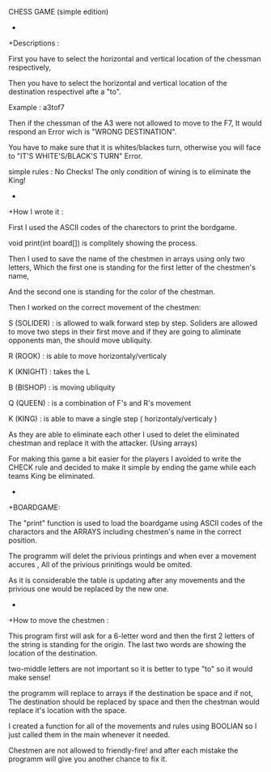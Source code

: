 CHESS GAME (simple edition)





+




+Descriptions : 


First you have to select the horizontal and vertical location of the chessman respectively,


Then you have to select the horizontal and vertical location of the destination respectivel afte a "to".


Example : a3tof7


Then if the chessman of the A3 were not allowed to move to the F7, It would respond an Error wich is "WRONG DESTINATION".


You have to make sure that it is whites/blackes turn, otherwise you will face to "IT'S WHITE'S/BLACK'S TURN" Error.


simple rules : No Checks! The only condition of wining is to eliminate the King!


+


+How I wrote it :


First I used the ASCII codes of the charectors to print the bordgame.

void print(int board[]) is complitely showing the process.

Then I used to save the name of the chestmen in arrays using only two letters, Which the first one is standing for the first letter of the chestmen's name,

And the second one is standing for the color of the chestman.


Then I worked on the correct movement of the chestmen:


S (SOLIDER) : is allowed to walk forward step by step. Soliders are allowed to move two steps in their first move and if they are going to aliminate opponents man, the should move ubliquity.


R (ROOK) : is able to move horizontaly/verticaly 


K (KNIGHT) : takes the L


B (BISHOP) : is moving ubliquity


Q (QUEEN) : is a combination of F's and R's movement


K (KING) : is able to mave a single step ( horizontaly/verticaly )



As they are able to eliminate each other I used to delet the eliminated chestman and replace it with the attacker. (Using arrays)


For making this game a bit easier for the players I avoided to write the CHECK rule and decided to make it simple by ending the game while each teams King be eliminated.



+


+BOARDGAME:

The "print" function is used to load the boardgame using ASCII codes of the charactors and the ARRAYS including chestmen's name in the correct position.


The programm will delet the privious printings and when ever a movement accures , All of the privious prinitings would be omited.


As it is considerable the table is updating after any movements and the privious one would be replaced by the new one.


+


+How to move the chestmen :


This program first will ask for a 6-letter word and then the first 2 letters of the string is standing for the origin. The last two words are showing the location of 
the destination.


two-middle letters are not important so it is better to type "to" so it would make sense!


the programm will replace to arrays if the destination be space and if not, The destination should be replaced by space and then the chestman would replace it's 
location with the space.


I created a function for all of the movements and rules using BOOLIAN so I just called them in the main whenever it needed.


Chestmen are not allowed to friendly-fire! and after each mistake the programm will give you another chance to fix it.
